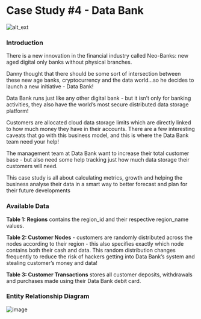 # Case Study #4 - Data Bank

![alt_ext](https://8weeksqlchallenge.com/images/case-study-designs/4.png)

### Introduction

There is a new innovation in the financial industry called Neo-Banks: new aged digital only banks without physical branches.

Danny thought that there should be some sort of intersection between these new age banks, cryptocurrency and the data world…so he decides to launch a new initiative - Data Bank!

Data Bank runs just like any other digital bank - but it isn’t only for banking activities, they also have the world’s most secure distributed data storage platform!

Customers are allocated cloud data storage limits which are directly linked to how much money they have in their accounts. There are a few interesting caveats that go with this business model, and this is where the Data Bank team need your help!

The management team at Data Bank want to increase their total customer base - but also need some help tracking just how much data storage their customers will need.

This case study is all about calculating metrics, growth and helping the business analyse their data in a smart way to better forecast and plan for their future developments

### Available Data

**Table 1: Regions** contains the region_id and their respective region_name values.

**Table 2: Customer Nodes** - customers are randomly distributed across the nodes according to their region - this also specifies exactly which node contains both their cash and data. This random distribution changes frequently to reduce the risk of hackers getting into Data Bank’s system and stealing customer’s money and data!

**Table 3: Customer Transactions** stores all customer deposits, withdrawals and purchases made using their Data Bank debit card.

### Entity Relationship Diagram

![image](https://user-images.githubusercontent.com/128125991/231859889-6ff9cc8f-d8e0-4db7-a741-55aafe9b2929.png)


